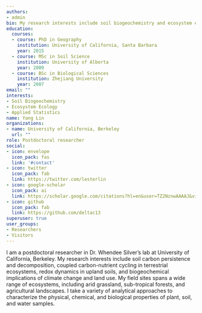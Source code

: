 ```yaml
---
authors:
- admin
bio: My research interests include soil biogeochemistry and ecosystem ecology.
education:
  courses:
  - course: PhD in Geography
    institution: University of California, Santa Barbara
    year: 2015
  - course: MSc in Soil Science
    institution: University of Alberta
    year: 2009
  - course: BSc in Biological Sciences
    institution: Zhejiang University
    year: 2007
email: ""
interests:
- Soil Biogeochemistry
- Ecosystem Ecology
- Applied Statistics
name: Yang Lin
organizations:
- name: University of California, Berkeley
  url: ""
role: Postdoctoral researcher
social:
- icon: envelope
  icon_pack: fas
  link: '#contact'
- icon: twitter
  icon_pack: fab
  link: https://twitter.com/lesterlin
- icon: google-scholar
  icon_pack: ai
  link: https://scholar.google.com/citations?hl=en&user=TZ2NznwAAAAJ&view_op=list_works&sortby=pubdate
- icon: github
  icon_pack: fab
  link: https://github.com/deltac13
superuser: true
user_groups:
- Researchers
- Visitors
---
```


I am a postdoctoral researcher in Dr. Whendee Silver’s lab at University of California, Berkeley. My research interests include soil carbon persistence and decomposition, coupled carbon-nutrient cycling in terrestrial ecosystems, redox dynamics in upland soils, and biogeochemical implications of climate change and land use. My field sites spans a wide range of ecosystems, including arid grassland, sub-tropical forests, and agricultural landscapes. I take a variety of analytical approaches to characterize the physical, chemical, and biological properties of plant, soil, and water samples.
